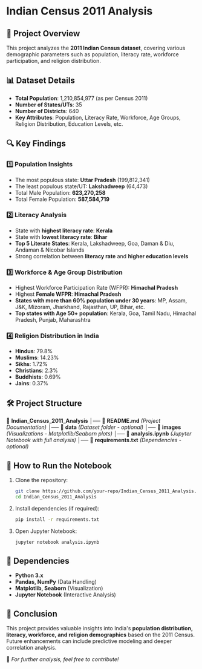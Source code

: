 # Indian Census 2011 Analysis

## 📌 Project Overview
This project analyzes the **2011 Indian Census dataset**, covering various demographic parameters such as population, literacy rate, workforce participation, and religion distribution.

## 📊 Dataset Details
- **Total Population**: 1,210,854,977 (as per Census 2011)
- **Number of States/UTs**: 35
- **Number of Districts**: 640
- **Key Attributes**: Population, Literacy Rate, Workforce, Age Groups, Religion Distribution, Education Levels, etc.

## 🔍 Key Findings
### 1️⃣ Population Insights
- The most populous state: **Uttar Pradesh** (199,812,341)
- The least populous state/UT: **Lakshadweep** (64,473)
- Total Male Population: **623,270,258**
- Total Female Population: **587,584,719**

### 2️⃣ Literacy Analysis
- State with **highest literacy rate**: **Kerala**
- State with **lowest literacy rate**: **Bihar**
- **Top 5 Literate States**: Kerala, Lakshadweep, Goa, Daman & Diu, Andaman & Nicobar Islands
- Strong correlation between **literacy rate** and **higher education levels**

### 3️⃣ Workforce & Age Group Distribution
- Highest Workforce Participation Rate (WFPR): **Himachal Pradesh**
- Highest **Female WFPR**: **Himachal Pradesh**
- **States with more than 60% population under 30 years**: MP, Assam, J&K, Mizoram, Jharkhand, Rajasthan, UP, Bihar, etc.
- **Top states with Age 50+ population**: Kerala, Goa, Tamil Nadu, Himachal Pradesh, Punjab, Maharashtra

### 4️⃣ Religion Distribution in India
- **Hindus**: 79.8%
- **Muslims**: 14.23%
- **Sikhs**: 1.72%
- **Christians**: 2.3%
- **Buddhists**: 0.69%
- **Jains**: 0.37%

## 🛠️ Project Structure
📂 **Indian_Census_2011_Analysis**
│── 📄 **README.md**  *(Project Documentation)*
│── 📂 **data**  *(Dataset folder - optional)*
│── 📂 **images**  *(Visualizations - Matplotlib/Seaborn plots)*
│── 📄 **analysis.ipynb**  *(Jupyter Notebook with full analysis)*
│── 📄 **requirements.txt**  *(Dependencies - optional)*

## 🚀 How to Run the Notebook
1. Clone the repository:
   ```bash
   git clone https://github.com/your-repo/Indian_Census_2011_Analysis.git
   cd Indian_Census_2011_Analysis
   ```
2. Install dependencies (if required):
   ```bash
   pip install -r requirements.txt
   ```
3. Open Jupyter Notebook:
   ```bash
   jupyter notebook analysis.ipynb
   ```

## 📌 Dependencies
- **Python 3.x**
- **Pandas, NumPy** (Data Handling)
- **Matplotlib, Seaborn** (Visualization)
- **Jupyter Notebook** (Interactive Analysis)

## 📢 Conclusion
This project provides valuable insights into India's **population distribution, literacy, workforce, and religion demographics** based on the 2011 Census. Future enhancements can include predictive modeling and deeper correlation analysis.

📌 *For further analysis, feel free to contribute!*


